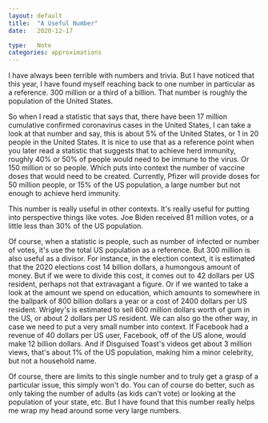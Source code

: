 ```yaml
---
layout: default
title:  "A Useful Number"
date:   2020-12-17

type:   Note
categories: approximations
---
```


I have always been terrible with numbers and trivia. But I have noticed that this year, I have found myself reaching back to one number in particular as a reference. 300 million or a third of a billion. That number is roughly the population of the United States. 

So when I read a statistic that says that, there have been 17 million cumulative confirmed coronavirus cases in the United States, I can take a look at that number and say, this is about 5% of the United States, or 1 in 20 people in the United States. It is nice to use that as a reference point when you later read a statistic that suggests that to achieve herd immunity, roughly 40% or 50% of people would need to be immune to the virus. Or 150 million or so people. Which puts into context the number of vaccine doses that would need to be created. Currently, Pfizer will provide doses for 50 million people, or 15% of the US population, a large number but not enough to achieve herd immunity. 

This number is really useful in other contexts. It's really useful for putting into perspective things like votes. Joe Biden received 81 million votes, or a little less than 30% of the US population. 

Of course, when a statistic is people, such as number of infected or number of votes, it's use the total US population as a reference. But 300 million is also useful as a divisor. For instance, in the election context, it is estimated that the 2020 elections cost 14 billion dollars, a humongous amount of money. But if we were to divide this cost, it comes out to 42 dollars per US resident, perhaps not that extravagant a figure. Or if we wanted to take a look at the amount we spend on education, which amounts to somewhere in the ballpark of 800 billion dollars a year or a cost of 2400 dollars per US resident. Wrigley's is estimated to sell 600 million dollars worth of gum in the US, or about 2 dollars per US resident. We can also go the other way, in case we need to put a very small number into context. If Facebook had a revenue of 40 dollars per US user, Facebook, off of the US alone, would make 12 billion dollars. And if Disguised Toast's videos get about 3 million views, that's about 1% of the US population, making him a minor celebrity, but not a household name. 

Of course, there are limits to this single number and to truly get a grasp of a particular issue, this simply won't do. You can of course do better, such as only taking the number of adults (as kids can't vote) or looking at the population of your state, etc. But I have found that this number really helps me wrap my head around some very large numbers.
